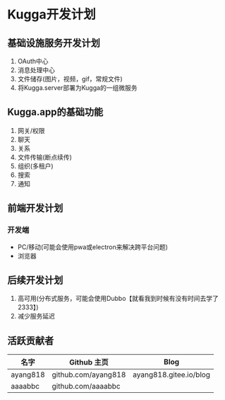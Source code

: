 # Kugga开发计划

## 基础设施服务开发计划
1. OAuth中心
2. 消息处理中心
3. 文件储存(图片，视频，gif，常规文件)
4. 将Kugga.server部署为Kugga的一组微服务

## Kugga.app的基础功能
1. 网关/权限
2. 聊天
3. 关系
4. 文件传输(断点续传)
5. 组织(多租户)
6. 搜索
7. 通知

## 前端开发计划

### 开发端
- PC/移动(可能会使用pwa或electron来解决跨平台问题)
- 浏览器

## 后续开发计划
1. 高可用(分布式服务，可能会使用Dubbo【就看我到时候有没有时间去学了2333】)
2. 减少服务延迟

## 活跃贡献者
|名字|Github 主页|Blog|
|---|---|---|
|ayang818|github.com/ayang818|ayang818.gitee.io/blog|
|aaaabbc|github.com/aaaabbc|
